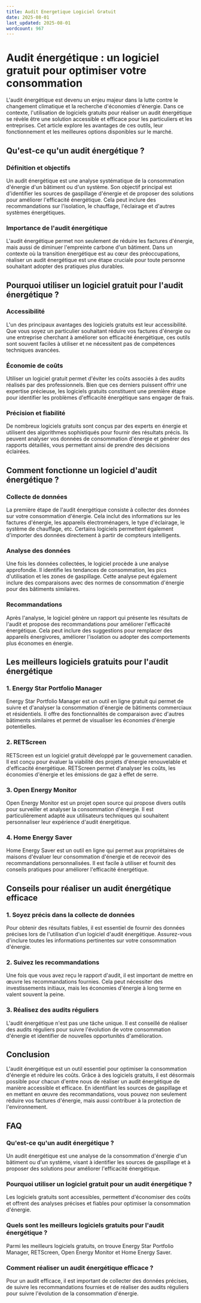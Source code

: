 ```yaml
---
title: Audit Energetique Logiciel Gratuit
date: 2025-08-01
last_updated: 2025-08-01
wordcount: 967
---
```


# Audit énergétique : un logiciel gratuit pour optimiser votre consommation

L'audit énergétique est devenu un enjeu majeur dans la lutte contre le changement climatique et la recherche d'économies d'énergie. Dans ce contexte, l'utilisation de logiciels gratuits pour réaliser un audit énergétique se révèle être une solution accessible et efficace pour les particuliers et les entreprises. Cet article explore les avantages de ces outils, leur fonctionnement et les meilleures options disponibles sur le marché.

## Qu'est-ce qu'un audit énergétique ?

### Définition et objectifs

Un audit énergétique est une analyse systématique de la consommation d'énergie d'un bâtiment ou d'un système. Son objectif principal est d'identifier les sources de gaspillage d'énergie et de proposer des solutions pour améliorer l'efficacité énergétique. Cela peut inclure des recommandations sur l'isolation, le chauffage, l'éclairage et d'autres systèmes énergétiques.

### Importance de l'audit énergétique

L'audit énergétique permet non seulement de réduire les factures d'énergie, mais aussi de diminuer l'empreinte carbone d'un bâtiment. Dans un contexte où la transition énergétique est au cœur des préoccupations, réaliser un audit énergétique est une étape cruciale pour toute personne souhaitant adopter des pratiques plus durables.

## Pourquoi utiliser un logiciel gratuit pour l'audit énergétique ?

### Accessibilité

L'un des principaux avantages des logiciels gratuits est leur accessibilité. Que vous soyez un particulier souhaitant réduire vos factures d'énergie ou une entreprise cherchant à améliorer son efficacité énergétique, ces outils sont souvent faciles à utiliser et ne nécessitent pas de compétences techniques avancées.

### Économie de coûts

Utiliser un logiciel gratuit permet d'éviter les coûts associés à des audits réalisés par des professionnels. Bien que ces derniers puissent offrir une expertise précieuse, les logiciels gratuits constituent une première étape pour identifier les problèmes d'efficacité énergétique sans engager de frais.

### Précision et fiabilité

De nombreux logiciels gratuits sont conçus par des experts en énergie et utilisent des algorithmes sophistiqués pour fournir des résultats précis. Ils peuvent analyser vos données de consommation d'énergie et générer des rapports détaillés, vous permettant ainsi de prendre des décisions éclairées.

## Comment fonctionne un logiciel d'audit énergétique ?

### Collecte de données

La première étape de l'audit énergétique consiste à collecter des données sur votre consommation d'énergie. Cela inclut des informations sur les factures d'énergie, les appareils électroménagers, le type d'éclairage, le système de chauffage, etc. Certains logiciels permettent également d'importer des données directement à partir de compteurs intelligents.

### Analyse des données

Une fois les données collectées, le logiciel procède à une analyse approfondie. Il identifie les tendances de consommation, les pics d'utilisation et les zones de gaspillage. Cette analyse peut également inclure des comparaisons avec des normes de consommation d'énergie pour des bâtiments similaires.

### Recommandations

Après l'analyse, le logiciel génère un rapport qui présente les résultats de l'audit et propose des recommandations pour améliorer l'efficacité énergétique. Cela peut inclure des suggestions pour remplacer des appareils énergivores, améliorer l'isolation ou adopter des comportements plus économes en énergie.

## Les meilleurs logiciels gratuits pour l'audit énergétique

### 1. Energy Star Portfolio Manager

Energy Star Portfolio Manager est un outil en ligne gratuit qui permet de suivre et d'analyser la consommation d'énergie de bâtiments commerciaux et résidentiels. Il offre des fonctionnalités de comparaison avec d'autres bâtiments similaires et permet de visualiser les économies d'énergie potentielles.

### 2. RETScreen

RETScreen est un logiciel gratuit développé par le gouvernement canadien. Il est conçu pour évaluer la viabilité des projets d'énergie renouvelable et d'efficacité énergétique. RETScreen permet d'analyser les coûts, les économies d'énergie et les émissions de gaz à effet de serre.

### 3. Open Energy Monitor

Open Energy Monitor est un projet open source qui propose divers outils pour surveiller et analyser la consommation d'énergie. Il est particulièrement adapté aux utilisateurs techniques qui souhaitent personnaliser leur expérience d'audit énergétique.

### 4. Home Energy Saver

Home Energy Saver est un outil en ligne qui permet aux propriétaires de maisons d'évaluer leur consommation d'énergie et de recevoir des recommandations personnalisées. Il est facile à utiliser et fournit des conseils pratiques pour améliorer l'efficacité énergétique.

## Conseils pour réaliser un audit énergétique efficace

### 1. Soyez précis dans la collecte de données

Pour obtenir des résultats fiables, il est essentiel de fournir des données précises lors de l'utilisation d'un logiciel d'audit énergétique. Assurez-vous d'inclure toutes les informations pertinentes sur votre consommation d'énergie.

### 2. Suivez les recommandations

Une fois que vous avez reçu le rapport d'audit, il est important de mettre en œuvre les recommandations fournies. Cela peut nécessiter des investissements initiaux, mais les économies d'énergie à long terme en valent souvent la peine.

### 3. Réalisez des audits réguliers

L'audit énergétique n'est pas une tâche unique. Il est conseillé de réaliser des audits réguliers pour suivre l'évolution de votre consommation d'énergie et identifier de nouvelles opportunités d'amélioration.

## Conclusion

L'audit énergétique est un outil essentiel pour optimiser la consommation d'énergie et réduire les coûts. Grâce à des logiciels gratuits, il est désormais possible pour chacun d'entre nous de réaliser un audit énergétique de manière accessible et efficace. En identifiant les sources de gaspillage et en mettant en œuvre des recommandations, vous pouvez non seulement réduire vos factures d'énergie, mais aussi contribuer à la protection de l'environnement.

## FAQ

### Qu'est-ce qu'un audit énergétique ?

Un audit énergétique est une analyse de la consommation d'énergie d'un bâtiment ou d'un système, visant à identifier les sources de gaspillage et à proposer des solutions pour améliorer l'efficacité énergétique.

### Pourquoi utiliser un logiciel gratuit pour un audit énergétique ?

Les logiciels gratuits sont accessibles, permettent d'économiser des coûts et offrent des analyses précises et fiables pour optimiser la consommation d'énergie.

### Quels sont les meilleurs logiciels gratuits pour l'audit énergétique ?

Parmi les meilleurs logiciels gratuits, on trouve Energy Star Portfolio Manager, RETScreen, Open Energy Monitor et Home Energy Saver.

### Comment réaliser un audit énergétique efficace ?

Pour un audit efficace, il est important de collecter des données précises, de suivre les recommandations fournies et de réaliser des audits réguliers pour suivre l'évolution de la consommation d'énergie.